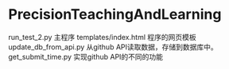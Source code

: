 # PrecisionTeachingAndLearning

run_test_2.py 主程序
templates/index.html 程序的网页模板
update_db_from_api.py 从github API读取数据，存储到数据库中。
get_submit_time.py 实现github API的不同的功能
